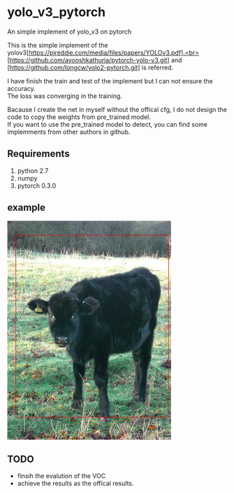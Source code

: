 # yolo_v3_pytorch
An simple implement of yolo_v3 on pytorch

This is the simple implement of the yolov3[https://pjreddie.com/media/files/papers/YOLOv3.pdf].<br>
[https://github.com/ayooshkathuria/pytorch-yolo-v3.git] and [https://github.com/longcw/yolo2-pytorch.git] is referred.

I have finish the train and test of the implement but I can not ensure the accuracy.<br>
The loss was converging in the training.

Bacause I create the net in myself without the offical cfg, I do not design the code to copy the weights from pre_trained model.<br>
If you want to use the pre_trained model to detect, you can find some implemments from other authors in github.

## Requirements
1. python 2.7
2. numpy
3. pytorch 0.3.0

## example
![](https://github.com/BinWang-shu/yolo_v3_pytorch/raw/master/example.jpg)

## TODO
* finsih the evalution of the VOC
* achieve the results as the offical results.




